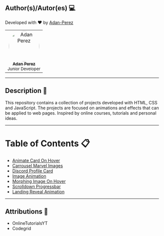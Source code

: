 ## Author(s)/Autor(es) 💻

Developed with ❤ by [Adan-Perez](https://github.com/Adan-Perez)

<table>
  <tbody>
    <tr> 
      <td align="center" valign="top" width="100%">
        <a href="https://github.com/Adan-Perez">
          <img src="https://avatars.githubusercontent.com/u/91911634?v=4" width="100px;" alt="Adan Perez" style="border-radius: 50%;"/>
          <br />
          <sub><b>Adan Perez</b></sub>
        </a>
        <br />
        <sub> Junior Developer </sub> 
      </td>
    </tr> 
  </tbody> 
</table>

---

## Description 📝

This repository contains a collection of projects developed with HTML, CSS and JavaScript. The projects are focused on animations and effects that can be applied to web pages. Inspired by online courses, tutorials and personal ideas.

---

# Table of Contents 📋

- [Animate Card On Hover](./Animate-Card-On-Hover/)
- [Carrousel Marvel Images](./Carrousel-Marvel-Images/)
- [Discord Profile Card](./Discord-Profile-Card/)
- [Image Animation](./Image-Animation/)
- [Morphing Image On Hover](./Morphing-Image-On-Hover/)
- [Scrolldown Progressbar](./Scrolldown-Progressbar/)
- [Landing Reveal Animation](./Landing-Reveal-Animation/)

---

## Attributions 🌟

- OnlineTutorialsYT
- Codegrid
